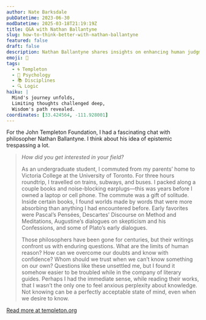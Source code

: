 ```yaml
---
author: Nate Barksdale
pubDatetime: 2023-06-30
modDatetime: 2025-03-18T21:19:19Z
title: Q&A with Nathan Ballantyne
slug: how-to-think-better-with-nathan-ballantyne
featured: false
draft: false
description: Nathan Ballantyne shares insights on enhancing human judgment.
emoji: 🤔
tags:
  - 🌀 Templeton
  - 🧠 Psychology
  - 📚 Disciplines
  - 🔍 Logic
haiku: |
  Mind's journey unfolds,  
  Limiting thoughts challenged deep,  
  Wisdom's path revealed.
coordinates: [33.424564, -111.928001]
---
```


For the John Templeton Foundation, I had a fascinating chat with philosopher Nathan Ballantyne. I think about his idea of epistemic trespassing a lot.

> _How did you get interested in your field?_
>
> As an undergraduate student, I commuted from my parents’ home to Victoria College at the University of Toronto. For three hours roundtrip, I travelled on trains, subways, and buses. I packed along a couple books and noise-blocking earplugs—this was years before I owned a laptop or cell phone. The commute was a gift of solitude. Inside certain books, I found worlds made by words that were more absorbing than anything I had encountered before. Early favorites were Pascal’s Pensées, Descartes’ Discourse on Method and Meditations, Augustine’s dialogues on skepticism and his Confessions, and some of Plato’s early dialogues.
>
> Those philosophers have been gone for centuries, but their writings confront us with enduring questions. What are the limits of human reason? How can we overcome our doubts and know with confidence? Whom should we trust when we can’t know something on our own? Questions like these unsettled me, but I found it somehow easier to be troubled while in the company of literary guides. Perhaps I had the immediate sense, while reading their works, that I wasn’t the only one to feel anxious perplexity about knowledge. Not knowing can be a perfectly acceptable state of mind, even when we desire to know.

[Read more at templeton.org](https://www.templeton.org/news/how-to-think-better-qa-with-nathan-ballantyne)
